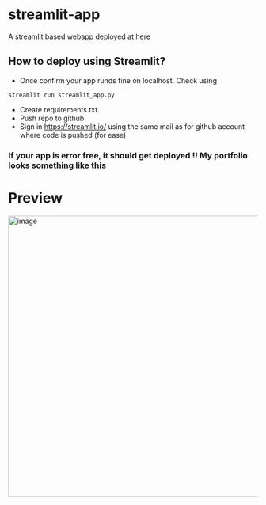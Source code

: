 # streamlit-app

A streamlit based webapp deployed at [here](https://app-app-mtien.streamlit.app)

## How to deploy using Streamlit?
* Once confirm your app runds fine on localhost. Check using 
```
streamlit run streamlit_app.py 
```

* Create requirements.txt. 
* Push repo to github.
* Sign in https://streamlit.io/ using the same mail as for github account where code is pushed (for ease)


### If your app is error free, it should get deployed !! My portfolio looks something like this 
# Preview

<img width="568" alt="image" src="https://github.com/mtien314/streamlit-app/assets/90877954/a6216c79-c5dc-407f-9887-57fc9fbcc4d5">

